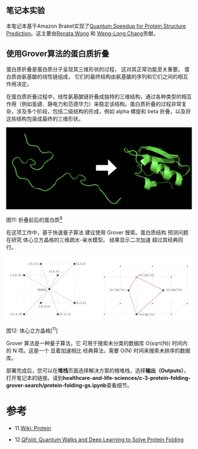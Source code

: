 ## 笔记本实验

本笔记本基于Amazon Braket实现了[Quantum Speedup for Protein Structure Prediction](https://ieeexplore.ieee.org/document/9374469)。这主要由[Renata Wong](https://scholar.google.com/citations?user=XVFoBw4AAAAJ&hl=en) 和 [Weng-Long Chang](https://ieeexplore.ieee.org/author/37273919400)贡献。

## 使用Grover算法的蛋白质折叠

蛋白质折叠是蛋白质分子呈现其三维形状的过程，
这对其正常功能至关重要。
蛋白质由氨基酸的线性链组成，
它们的最终结构由氨基酸的序列和它们之间的相互作用决定。

在蛋白质折叠过程中，线性氨基酸链折叠成独特的三维结构，通过各种类型的相互作用（例如氢键、静电力和范德华力）来稳定该结构。蛋白质折叠的过程非常复杂，涉及多个阶段，包括二级结构的形成，例如 alpha 螺旋和 beta 折叠，以及将这些结构包装成最终的三维形状。

![Protein](../../images/protein-folding.png)

图11: 折叠前后的蛋白质[<sup>8</sup>](#wiki-protein)

在这项工作中，基于快速量子算法
建议使用 Grover 搜索。蛋白质结构
预测问题在研究
体心立方晶格的三维疏水-亲水模型。
结果显示二次加速
超过其经典同行。

![bcc](../../images/bcc.png)

图12: 体心立方晶格[<sup>11</sup>]

Grover 算法是一种量子算法，它
可用于搜索未分类的数据库
O(sqrt(N)) 时间内的 N 项。这是一个
显着加速相比
经典算法，需要 O(N) 时间来搜索未排序的数据库。

部署完成后，您可以在**堆栈**页面选择解决方案的根堆栈，选择**输出（Outputs）**，打开笔记本的链接。请到**healthcare-and-life-sciences/c-3-protein-folding-grover-search/protein-folding-gs.ipynb**查看细节。

# 参考
<div id='wiki-protein'></div>

- 11.[Wiki: Protein](https://en.wikipedia.org/wiki/Protein_folding)

- 12.[QFold: Quantum Walks and Deep Learning to Solve Protein Folding](https://iopscience.iop.org/article/10.1088/2058-9565/ac4f2f)